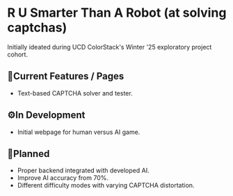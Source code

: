 # **R** **U** **S**marter **T**han **A** **R**obot (at solving captchas)

Initially ideated during UCD ColorStack's Winter '25 exploratory project cohort.

## 🚀Current Features / Pages
- Text-based CAPTCHA solver and tester.
## ⚙️In Development
- Initial webpage for human versus AI game. 
## 📝Planned
- Proper backend integrated with developed AI.
- Improve AI accuracy from 70%.
- Different difficulty modes with varying CAPTCHA distortation.

